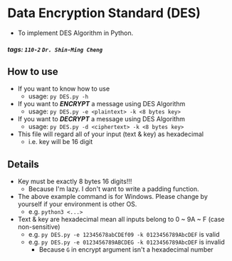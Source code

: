 # Data Encryption Standard (DES)

- To implement DES Algorithm in Python.

##### tags: `110-2` `Dr. Shin-Ming Cheng`

## How to use

- If you want to know how to use
	- usage: `py DES.py -h`
- If you want to ***ENCRYPT*** a message using DES Algorithm
	- usage: `py DES.py -e <plaintext> -k <8 bytes key>`
- If you want to ***DECRYPT*** a message using DES Algorithm
	- usage: `py DES.py -d <ciphertext> -k <8 bytes key>`
- This file will regard all of your input (text & key) as hexadecimal
	- i.e. key will be 16 digit

## Details

- Key must be exactly 8 bytes 16 digits!!!
	- Because I'm lazy. I don't want to write a padding function.
- The above example command is for Windows. Please change by yourself if your environment is other OS.
	- e.g. `python3 <...>`
- Text & key are hexadecimal mean all inputs belong to 0 ~ 9A ~ F (case non-sensitive)
	- e.g. `py DES.py -e 12345678abCDEf09 -k 0123456789AbcDEF` is valid
	- e.g. `py DES.py -e 0123456789ABCDEG -k 0123456789AbcDEF` is invalid
		- Because `G` in encrypt argument isn't a hexadecimal number